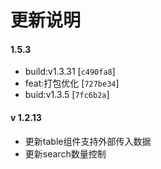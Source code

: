 # 更新说明

#### 1.5.3
- build:v1.3.31 [`c490fa8`]
- feat:打包优化 [`727be34`]
- buid:v1.3.5 [`7fc6b2a`]

#### v 1.2.13 
- 更新table组件支持外部传入数据
- 更新search数量控制